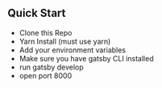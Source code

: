 ## Quick Start

  - Clone this Repo
  - Yarn Install (must use yarn)
  - Add your environment variables
  - Make sure you have gatsby CLI installed
  - run gatsby develop
  - open port 8000
